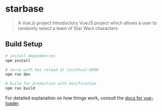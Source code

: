 # starbase

> A Vue.js project
> Introductory VueJS project which allows a user to randomly select a team of Star Wars characters

## Build Setup

```bash
# install dependencies
npm install

# serve with hot reload at localhost:8080
npm run dev

# build for production with minification
npm run build
```

For detailed explanation on how things work, consult the [docs for vue-loader](http://vuejs.github.io/vue-loader).
